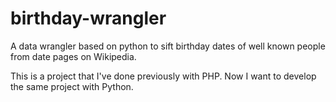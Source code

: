 # birthday-wrangler
A data wrangler based on python to sift birthday dates of well known people from date pages on Wikipedia.

This is a project that I've done previously with PHP. Now I want to develop the same project with Python.
